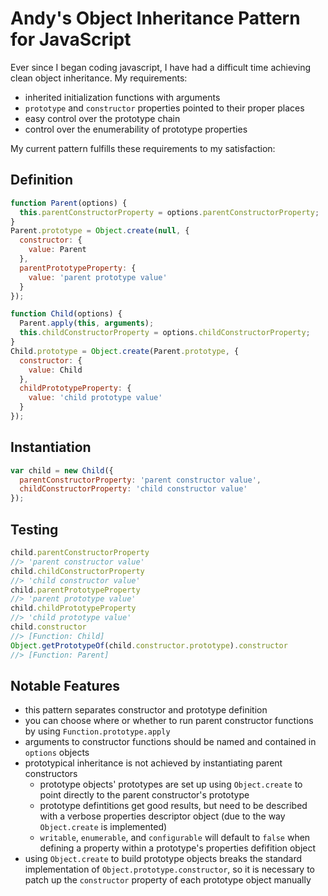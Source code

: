 # Andy's Object Inheritance Pattern for JavaScript
Ever since I began coding javascript, I have had a difficult time achieving clean object inheritance.  My requirements:
* inherited initialization functions with arguments
* `prototype` and `constructor` properties pointed to their proper places
* easy control over the prototype chain
* control over the enumerability of prototype properties

My current pattern fulfills these requirements to my satisfaction:
## Definition

```javascript
function Parent(options) {
  this.parentConstructorProperty = options.parentConstructorProperty;
}
Parent.prototype = Object.create(null, {
  constructor: {
    value: Parent
  },
  parentPrototypeProperty: {
    value: 'parent prototype value'
  }
});

function Child(options) {
  Parent.apply(this, arguments);
  this.childConstructorProperty = options.childConstructorProperty;
}
Child.prototype = Object.create(Parent.prototype, {
  constructor: {
    value: Child
  },
  childPrototypeProperty: {
    value: 'child prototype value'
  }
});
```
## Instantiation

```javascript
var child = new Child({
  parentConstructorProperty: 'parent constructor value',
  childConstructorProperty: 'child constructor value'
});
```
## Testing

```javascript
child.parentConstructorProperty
//> 'parent constructor value'
child.childConstructorProperty
//> 'child constructor value'
child.parentPrototypeProperty
//> 'parent prototype value'
child.childPrototypeProperty
//> 'child prototype value'
child.constructor
//> [Function: Child]
Object.getPrototypeOf(child.constructor.prototype).constructor
//> [Function: Parent]
```

## Notable Features
* this pattern separates constructor and prototype definition
* you can choose where or whether to run parent constructor functions by using `Function.prototype.apply`
* arguments to constructor functions should be named and contained in `options` objects
* prototypical inheritance is not achieved by instantiating parent constructors
  * prototype objects' prototypes are set up using `Object.create` to point directly to the parent constructor's prototype
  * prototype defintitions get good results, but need to be described with a verbose properties descriptor object
(due to the way `Object.create` is implemented)
  * `writable`, `enumerable`, and `configurable` will default to `false` when defining a property within
a prototype's properties defifition object
* using `Object.create` to build prototype objects breaks the standard implementation of `Object.prototype.constructor`,
so it is necessary to patch up the `constructor` property of each prototype object manually
